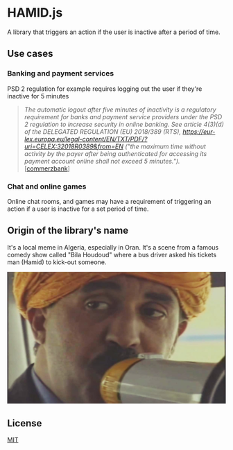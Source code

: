 # HAMID.js

A library that triggers an action if the user is inactive after a period of time.

## Use cases

### Banking and payment services

PSD 2 regulation for example requires logging out the user if they're inactive for 5 minutes
> *The automatic logout after five minutes of inactivity is a regulatory requirement for banks and payment service providers under the PSD 2 regulation to increase security in online banking. See article 4(3)(d) of the DELEGATED REGULATION (EU) 2018/389 (RTS), https://eur-lex.europa.eu/legal-content/EN/TXT/PDF/?uri=CELEX:32018R0389&from=EN ("the maximum time without activity by the payer after being authenticated for accessing its payment account online shall not exceed 5 minutes.").* [[commerzbank](https://cbportal.commerzbank.com/portal/en/fi/de/system-1/zahlungsdiensterichtlinie_2.html)]

### Chat and online games

Online chat rooms, and games may have a requirement of triggering an action if a user is inactive for a set period of time.

## Origin of the library's name

It's a local meme in Algeria, especially in Oran. It's a scene from a famous comedy show called "Bila Houdoud" where a bus driver asked his tickets man (Hamid) to kick-out someone.

![Hamid Ser7ah from Bila Houdoud](./docs/hamid-ser7ah.jpg)

## License

[MIT](./LICENSE)